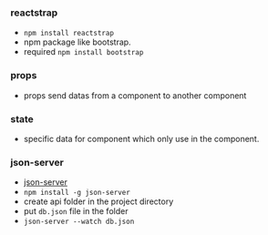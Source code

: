 ### reactstrap

- `npm install reactstrap`
- npm package like bootstrap.
- required `npm install bootstrap`

### props

- props send datas from a component to another component

### state

- specific data for component which only use in the component.

### json-server

- [json-server](https://github.com/typicode/json-server)
- `npm install -g json-server`
- create api folder in the project directory
- put `db.json` file in the folder
- `json-server --watch db.json`